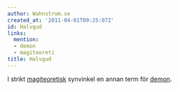 ```yaml
---
author: Wahnstrom.se
created_at: '2011-04-01T09:25:07Z'
id: Halvgud
links:
  mention:
  - demon
  - magiteoreti
title: Halvgud
---
```


I strikt [magiteoretisk] synvinkel en annan term för [demon].

  [magiteoretisk]: magiteoreti
  [demon]: demon